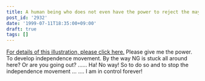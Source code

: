 ```yaml
---
title: A human being who does not even have the power to reject the mayor.
post_id: '2932'
date: '1999-07-11T18:35:00+09:00'
draft: true
tags: []
---
```


[For details of this illustration, please click here.](/banrei) Please give me the power. To develop independence movement. By the way NG is stuck all around here? Or are you going out? ...... Ha! No way! So to do so and to stop the independence movement ... .... I am in control forever!
